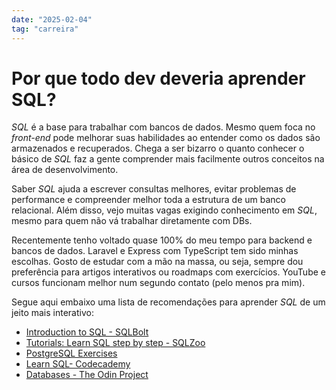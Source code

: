 ```yaml
---
date: "2025-02-04"
tag: "carreira"
---
```


<!--more-->

# Por que todo dev deveria aprender SQL?

_SQL_ é a base para trabalhar com bancos de dados. Mesmo quem foca no _front-end_ pode melhorar suas habilidades ao entender como os dados são armazenados e recuperados. Chega a ser bizarro o quanto conhecer o básico de _SQL_ faz a gente comprender mais facilmente outros conceitos na área de desenvolvimento.

Saber _SQL_ ajuda a escrever consultas melhores, evitar problemas de performance e compreender melhor toda a estrutura de um banco relacional. Além disso, vejo muitas vagas exigindo conhecimento em _SQL_, mesmo para quem não vá trabalhar diretamente com DBs.

Recentemente tenho voltado quase 100% do meu tempo para backend e bancos de dados. Laravel e Express com TypeScript tem sido minhas escolhas. Gosto de estudar com a mão na massa, ou seja, sempre dou preferência para artigos interativos ou roadmaps com exercícios. YouTube e cursos funcionam melhor num segundo contato (pelo menos pra mim).

Segue aqui embaixo uma lista de recomendações para aprender _SQL_ de um jeito mais interativo:

- [Introduction to SQL - SQLBolt](https://sqlbolt.com/)
- [Tutorials: Learn SQL step by step - SQLZoo](https://sqlzoo.net/wiki/SQL_Tutorial)
- [PostgreSQL Exercises](https://pgexercises.com/gettingstarted.html)
- [Learn SQL- Codecademy](https://www.codecademy.com/learn/learn-sql)
- [Databases - The Odin Project](https://www.theodinproject.com/paths/full-stack-javascript/courses/databases)
